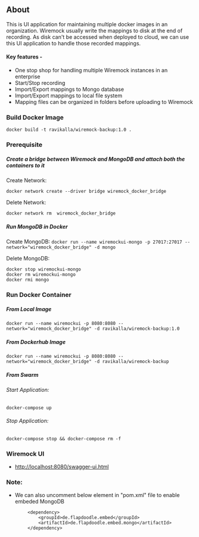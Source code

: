 ## About
This is UI application for maintaining multiple docker images in an organization.
Wiremock usually write the mappings to disk at the end of recording.
As disk can't be accessed when deployed to cloud, we can use this UI application to handle those recorded mappings.
 
#### Key features -
 * One stop shop for handling multiple Wiremock instances in an enterprise
 * Start/Stop recording
 * Import/Export mappings to Mongo database
 * Import/Export mappings to local file system
 * Mapping files can be organized in folders before uploading to Wiremock

### Build Docker Image
`docker build -t ravikalla/wiremock-backup:1.0 .`

### Prerequisite
##### Create a bridge between Wiremock and MongoDB and attach both the containers to it

Create Network:
```
docker network create --driver bridge wiremock_docker_bridge
```

Delete Network:
```
docker network rm  wiremock_docker_bridge
```

##### Run MongoDB in Docker

Create MongoDB:
`docker run --name wiremockui-mongo -p 27017:27017 --network="wiremock_docker_bridge" -d mongo`

Delete MongoDB:
```
docker stop wiremockui-mongo
docker rm wiremockui-mongo
docker rmi mongo
```

### Run Docker Container
##### From Local Image
`docker run --name wiremockui -p 8080:8080 --network="wiremock_docker_bridge" -d ravikalla/wiremock-backup:1.0`

##### From Dockerhub Image
`docker run --name wiremockui -p 8080:8080 --network="wiremock_docker_bridge" -d ravikalla/wiremock-backup`

##### From Swarm
###### Start Application:
`docker-compose up`
###### Stop Application:
`docker-compose stop && docker-compose rm -f`

### Wiremock UI
 * [http://localhost:8080/swagger-ui.html](http://localhost:8080/swagger-ui.html)

### Note:
 * We can also uncomment below element in "pom.xml" file to enable embeded MongoDB
```
		<dependency>
			<groupId>de.flapdoodle.embed</groupId>
			<artifactId>de.flapdoodle.embed.mongo</artifactId>
		</dependency>
```
